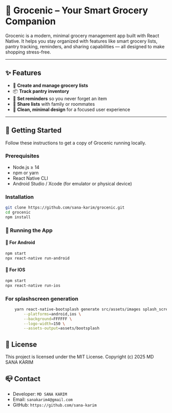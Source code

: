 # 🛒 Grocenic – Your Smart Grocery Companion

Grocenic is a modern, minimal grocery management app built with React Native. It helps you stay organized with features like smart grocery lists, pantry tracking, reminders, and sharing capabilities — all designed to make shopping stress-free.

---

## ✨ Features

- 📝 **Create and manage grocery lists**
- 📦 **Track pantry inventory**
- 🔔 **Set reminders** so you never forget an item
- 🤝 **Share lists** with family or roommates
- 🎯 **Clean, minimal design** for a focused user experience

---

## 🚀 Getting Started

Follow these instructions to get a copy of Grocenic running locally.

### Prerequisites

- Node.js ≥ 14
- npm or yarn
- React Native CLI
- Android Studio / Xcode (for emulator or physical device)

### Installation

```bash
git clone https://github.com/sana-karim/grocenic.git
cd grocenic
npm install
```

### 🚀 Running the App

#### 📱 For Android

```bash
npm start
npx react-native run-android
```

#### 📱 For IOS

```bash
npm start
npx react-native run-ios
```

### For splashscreen generation

```bash
    yarn react-native-bootsplash generate src/assets/images splash_screen_logo_v4.png \
        --platforms=android,ios \
        --background=FFFFFF \
        --logo-width=150 \
        --assets-output=assets/bootsplash
```

## 🪪 License

This project is licensed under the MIT License.
Copyright (c) 2025 MD SANA KARIM

## 📪 Contact

- Developer: `MD SANA KARIM`
- Email: `sanakarim4@gmail.com`
- GitHub: `https://github.com/sana-karim`
